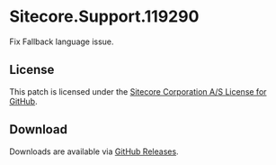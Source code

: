 # Sitecore.Support.119290
Fix Fallback language issue.

## License  
This patch is licensed under the [Sitecore Corporation A/S License for GitHub](https://github.com/sitecoresupport/Sitecore.Support.119290/blob/master/LICENSE).  

## Download  
Downloads are available via [GitHub Releases](https://github.com/sitecoresupport/Sitecore.Support.119290/releases).  
